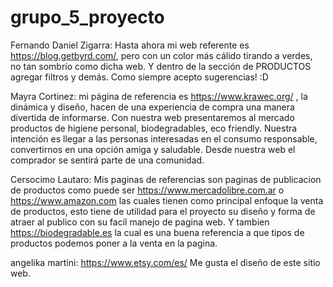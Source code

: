 # grupo_5_proyecto
Fernando Daniel Zigarra: Hasta ahora mi web referente es https://blog.getbyrd.com/, pero con un color más cálido tirando a verdes, no tan sombrío como dicha web. Y dentro de la sección de PRODUCTOS agregar filtros y demás. Como siempre acepto sugerencias! :D


Mayra Cortinez: mi página de referencia es https://www.krawec.org/ , la dinámica y diseño, hacen de una experiencia de compra una manera divertida de informarse. Con nuestra web presentaremos al mercado productos de higiene personal, biodegradables, eco friendly. Nuestra intención es llegar a las personas interesadas en el consumo responsable, convertirnos en una opción amiga y saludable. Desde nuestra web el comprador se sentirá parte de una comunidad.

Cersocimo Lautaro: Mis paginas de referencias son paginas de publicacion de productos como puede ser https://www.mercadolibre.com.ar o https://www.amazon.com las cuales tienen como principal enfoque la venta de productos, esto tiene de utilidad para el proyecto su diseño y forma de atraer al publico con su facil manejo de pagina web.
Y tambien https://biodegradable.es la cual es una buena referencia a que tipos de productos podemos poner a la venta en la pagina.


angelika martini: https://www.etsy.com/es/  Me gusta el diseño de este sitio web.
